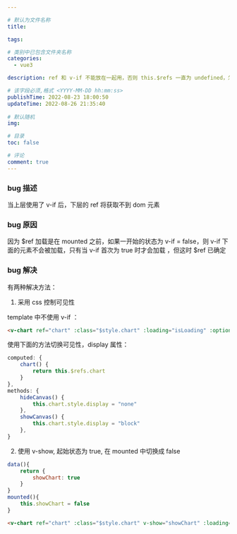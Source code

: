 ```yaml
---

# 默认为文件名称
title: 

tags:

# 类别中已包含文件夹名称
categories:
  - vue3

description: ref 和 v-if 不能放在一起用，否则 this.$refs 一直为 undefined，怎么兼顾呢？

# 该字段必须,格式 <YYYY-MM-DD hh:mm:ss>
publishTime: 2022-08-23 18:00:50
updateTime: 2022-08-26 21:35:40
 
# 默认随机
img: 

# 目录
toc: false

# 评论
comment: true
---
```


### bug 描述

当上层使用了 v-if 后，下层的 ref 将获取不到 dom 元素

### bug 原因

因为 $ref 加载是在 mounted 之前，如果一开始的状态为 v-if = false，则 v-if 下面的元素不会被加载，只有当 v-if 首次为 true 时才会加载 ，但这时 $ref 已确定

### bug 解决

有两种解决方法：

1. 采用 css 控制可见性

template 中不使用 v-if ：

```html
<v-chart ref="chart" :class="$style.chart" :loading="isLoading" :option="option" />
```

使用下面的方法切换可见性，display 属性：

```js
computed: {
    chart() {
        return this.$refs.chart
    }
},
methods: {
    hideCanvas() {
        this.chart.style.display = "none"
    },
    showCanvas() {
        this.chart.style.display = "block"
    },
}
```

2. 使用 v-show, 起始状态为 true, 在 mounted 中切换成 false

```js
data(){
	return {
		showChart: true
	}
}
mounted(){
	this.showChart = false
}
```

```html
<v-chart ref="chart" :class="$style.chart" v-show="showChart" :loading="isLoading" :option="option" />
```



